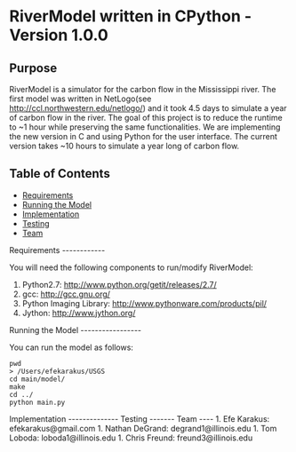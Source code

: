 RiverModel written in CPython - Version 1.0.0
===================================

Purpose
-------

RiverModel is a simulator for the carbon flow in the Mississippi river. The first model was written in NetLogo(see http://ccl.northwestern.edu/netlogo/) and
it took 4.5 days to simulate a year of carbon flow in the river. The goal of this project is to reduce the runtime to ~1 hour while preserving the same functionalities.
We are implementing the new version in C and using Python for the user interface. The current version takes ~10 hours to simulate a year long of carbon flow.

Table of Contents
-----------------

* [Requirements](#requirements)
* [Running the Model](#running)
* [Implementation](#implementation)
* [Testing](#testing)
* [Team](#team)

<a name="requirements"/>
Requirements
------------

You will need the following components to run/modify RiverModel:
1. Python2.7: http://www.python.org/getit/releases/2.7/ 
1. gcc: http://gcc.gnu.org/
1. Python Imaging Library: http://www.pythonware.com/products/pil/
1. Jython: http://www.jython.org/

<a name="running"/>
Running the Model
-----------------

You can run the model as follows:

```
pwd
> /Users/efekarakus/USGS
cd main/model/
make
cd ../
python main.py
```

<a name="implementation"/>
Implementation
--------------


<a name="testing"/>
Testing
-------

<a name="team"/>
Team
----
1. Efe Karakus: efekarakus@gmail.com
1. Nathan DeGrand: degrand1@illinois.edu
1. Tom Loboda: loboda1@illinois.edu
1. Chris Freund: freund3@illinois.edu
